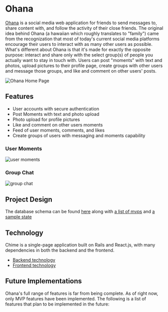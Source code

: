 # Ohana

[Ohana](https://kevinsfullstack.herokuapp.com) is a social media web application for friends to send messages to, share content with, and follow the activity of their close friends. The original idea behind Ohana (a hawaiian which roughly translates to "family") came from the recognization that most of today's current social media platforms encourage their users to interact with as many other users as possible. What's different about Ohana is that it's made for exactly the opposite purpose: interact and share only with the select group(s) of people you actually want to stay in touch with. Users can post "moments" with text and photos, upload pictures to their profile page, create groups with other users and message those groups, and like and comment on other users' posts. 


![Ohana Home Page](https://github.com/kl2695/Ohana/blob/master/docs/images/home_page.png)

## Features

- User accounts with secure authentication
- Post Moments with text and photo upload 
- Photo upload for profile pictures
- Like and comment on other users moments
- Feed of user moments, comments, and likes 
- Create groups of users with messaging and moments capability 


### User Moments
![user moments](https://github.com/kl2695/Ohana/blob/master/docs/images/moments.png)

### Group Chat
![group chat](https://github.com/kl2695/Ohana/blob/master/docs/images/group_chat.png)

## Project Design

The database schema can be found [here](https://github.com/kl2695/Ohana/wiki/Database-Schema) along with [a list of mvps](https://github.com/kl2695/Ohana/wiki/MVP-List) and [a sample state](https://github.com/kl2695/Ohana/wiki/Sample-State)

## Technology

Chime is a single-page application built on Rails and React.js, with many dependencies in both the backend and the frontend.

- [Backend technology](https://github.com/kl2695/Ohana/blob/master/docs/backend.md)
- [Frontend technology](https://github.com/kl2695/Ohana/blob/master/docs/frontend.md)

## Future Implementations

Ohana's full range of features is far from being complete. As of right now, only MVP features have been implemented. 
The following is a list of features that plan to be implemented in the future: 

[chime]: https://chime.audio
[home page]: ./docs/images/home_page.png "Chime home page"
[tracks]: ./docs/images/tracks.png "A user's tracks"
[proposal]: ./docs/proposal.md
[schema]: ./docs/schema.md
[backend]: ./docs/backend.md
[frontend]: ./docs/frontend.md
[file storage]: ./docs/file_storage.md
[future]: ./docs/future.md
